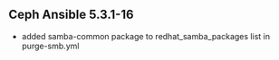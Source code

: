 ## Ceph Ansible 5.3.1-16

* added samba-common package to redhat_samba_packages list in purge-smb.yml